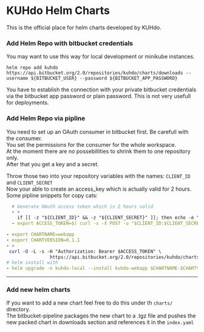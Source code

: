 # KUHdo Helm Charts

This is the official place for helm charts developed by KUHdo.
###  Add Helm Repo with bitbucket credentials  
You may want to use this way for local development or minikube instances.  

``helm repo add kuhdo https://api.bitbucket.org/2.0/repositories/kuhdo/charts/downloads --username ${BITBUCKET_USER} --password ${BITBUCKET_APP_PASSWORD}``  
  
You have to establish the connection with your private bitbucket credentials via the bitbucket app password or plain password. 
This is not very usefull for deployments. 

###  Add Helm Repo via pipline
You need to set up an OAuth consumer in bitbucket first. Be carefull with the consumer.  
You set the permissions for the consumer for the whole workspace.  
At the moment there are no possebillities to shrink them to one repository only.  
After that you get a key and a secret.  
  
Throw those two into your repository variables with the names: ``CLIENT_ID``  and ``CLIENT_SECRET``  
Now your able to create an access_key which is actually valid for 2 hours.
Some pipline snippets for copy cats:
````yaml 
  # Generate OAuth access token which is 2 hours valid
  - >
    if [[ -z "${CLIENT_ID}" && -z "${CLIENT_SECRET}" ]]; then echo -e "\\e[31m✖ Error $CLIENT_ID or $CLIENT_SECRET environment variable missing\\e[0m"; fi
  - export ACCESS_TOKEN=$( curl -s -X POST -u "$CLIENT_ID:$CLIENT_SECRET" https://bitbucket.org/site/oauth2/access_token -d grant_type=client_credentials -d scopes=repository  | jq --raw-output '.access_token')
````
````yaml 
- export CHARTNAME=webapp
- export CHARTVERSION=0.1.1
- >
 curl -O -L -s -H "Authorization: Bearer $ACCESS_TOKEN" \
                https://api.bitbucket.org/2.0/repositories/kuhdo/charts/downloads/$CHARTNAME-$CHARTVERSION.tgz
# helm install with
- helm upgrade -n kuhdo-local --install kuhdo-webapp $CHARTNAME-$CHARTVERSION.tgz --set tags.local=true --create-namespace
````
---

### Add new helm charts

If you want to add a new chart feel free to do this under th ``charts/`` directory.  
The bitbucket-pipeline packages the new chart to a .tgz file and pushes the new packed chart in downloads section and references it in the ``index.yaml``

